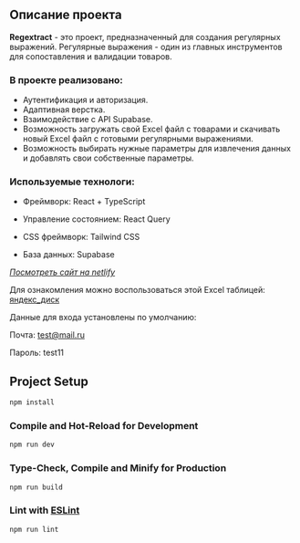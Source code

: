 ## Описание проекта

**Regextract** - это проект, предназначенный для создания регулярных выражений. Регулярные выражения - один из главных инструментов для сопоставления и валидации товаров.

### В проекте реализовано:

- Аутентификация и авторизация.
- Адаптивная верстка.
- Взаимодействие с API Supabase.
- Возможность загружать свой Excel файл с товарами и скачивать новый Excel файл с готовыми регулярными выражениями.
- Возможность выбирать нужные параметры для извлечения данных и добавлять свои собственные параметры.

### Используемые технологи:

- Фреймворк: React + TypeScript

- Управление состоянием: React Query

- CSS фреймворк: Tailwind CSS

- База данных: Supabase


_[Посмотреть сайт на netlify](https://regextract.netlify.app/)_

Для ознакомления можно воспользоваться этой Excel таблицей: [яндекс_диск](https://disk.yandex.ru/d/x25JX5fpS0NvLA)

Данные для входа установлены по умолчанию:

Почта: test@mail.ru

Пароль: test11


## Project Setup

```sh
npm install
```

### Compile and Hot-Reload for Development

```sh
npm run dev
```

### Type-Check, Compile and Minify for Production

```sh
npm run build
```

### Lint with [ESLint](https://eslint.org/)

```sh
npm run lint
```
